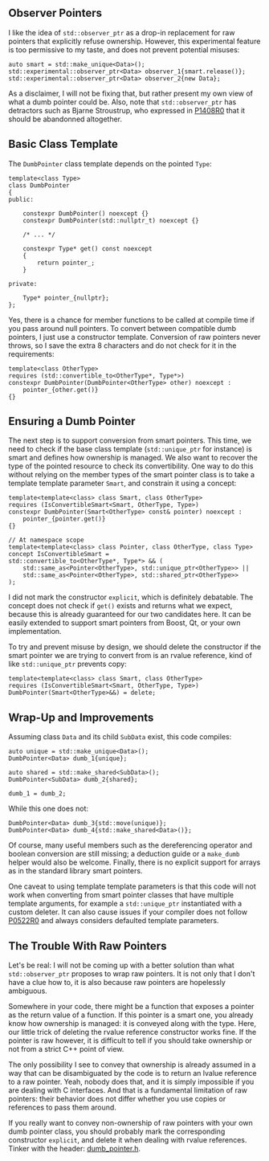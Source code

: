 ## Observer Pointers

I like the idea of `std::observer_ptr` as a drop-in replacement for raw pointers that explicitly refuse ownership.
However, this experimental feature is too permissive to my taste, and does not prevent potential misuses:

```cpp20
auto smart = std::make_unique<Data>();
std::experimental::observer_ptr<Data> observer_1{smart.release()};
std::experimental::observer_ptr<Data> observer_2{new Data};
```

As a disclaimer, I will not be fixing that, but rather present my own view of what a dumb pointer could be.
Also, note that `std::observer_ptr` has detractors such as Bjarne Stroustrup, who expressed in [P1408R0](http://www.open-std.org/jtc1/sc22/wg21/docs/papers/2019/p1408r0.pdf) that it should be abandonned altogether.

## Basic Class Template

The `DumbPointer` class template depends on the pointed `Type`:

```cpp20
template<class Type>
class DumbPointer
{
public:

    constexpr DumbPointer() noexcept {}
    constexpr DumbPointer(std::nullptr_t) noexcept {}

    /* ... */

    constexpr Type* get() const noexcept
    {
        return pointer_;
    }

private:

    Type* pointer_{nullptr};
};
```

Yes, there is a chance for member functions to be called at compile time if you pass around null pointers.
To convert between compatible dumb pointers, I just use a constructor template.
Conversion of raw pointers never throws, so I save the extra 8 characters and do not check for it in the requirements:

```cpp20
template<class OtherType>
requires (std::convertible_to<OtherType*, Type*>)
constexpr DumbPointer(DumbPointer<OtherType> other) noexcept :
    pointer_{other.get()}
{}
```

## Ensuring a Dumb Pointer

The next step is to support conversion from smart pointers.
This time, we need to check if the base class template (`std::unique_ptr` for instance) is smart and defines how ownership is managed.
We also want to recover the type of the pointed resource to check its convertibility.
One way to do this without relying on the member types of the smart pointer class is to take a template template parameter `Smart`, and constrain it using a concept:

```cpp20
template<template<class> class Smart, class OtherType>
requires (IsConvertibleSmart<Smart, OtherType, Type>)
constexpr DumbPointer(Smart<OtherType> const& pointer) noexcept :
    pointer_{pointer.get()}
{}

// At namespace scope
template<template<class> class Pointer, class OtherType, class Type>
concept IsConvertibleSmart =
std::convertible_to<OtherType*, Type*> && (
    std::same_as<Pointer<OtherType>, std::unique_ptr<OtherType>> ||
    std::same_as<Pointer<OtherType>, std::shared_ptr<OtherType>>
);
```

I did not mark the constructor `explicit`, which is definitely debatable.
The concept does not check if `get()` exists and returns what we expect, because this is already guaranteed for our two candidates here.
It can be easily extended to support smart pointers from Boost, Qt, or your own implementation.

To try and prevent misuse by design, we should delete the constructor if the smart pointer we are trying to convert from is an rvalue reference, kind of like `std::unique_ptr` prevents copy:

```cpp20
template<template<class> class Smart, class OtherType>
requires (IsConvertibleSmart<Smart, OtherType, Type>)
DumbPointer(Smart<OtherType>&&) = delete;
```

## Wrap-Up and Improvements

Assuming class `Data` and its child `SubData` exist, this code compiles:

```cpp20
auto unique = std::make_unique<Data>();
DumbPointer<Data> dumb_1{unique};

auto shared = std::make_shared<SubData>();
DumbPointer<SubData> dumb_2{shared};

dumb_1 = dumb_2;
```

While this one does not:

```cpp20
DumbPointer<Data> dumb_3{std::move(unique)};
DumbPointer<Data> dumb_4{std::make_shared<Data>()};
```

Of course, many useful members such as the dereferencing operator and boolean conversion are still missing; a deduction guide or a `make_dumb` helper would also be welcome.
Finally, there is no explicit support for arrays as in the standard library smart pointers.

One caveat to using template template parameters is that this code will not work when converting from smart pointer classes that have multiple template arguments, for example a `std::unique_ptr` instantiated with a custom deleter.
It can also cause issues if your compiler does not follow [P0522R0](http://www.open-std.org/jtc1/sc22/wg21/docs/papers/2016/p0522r0.html) and always considers defaulted template parameters.

## The Trouble With Raw Pointers

Let's be real: I will not be coming up with a better solution than what `std::observer_ptr` proposes to wrap raw pointers.
It is not only that I don't have a clue how to, it is also because raw pointers are hopelessly ambiguous.

Somewhere in your code, there might be a function that exposes a pointer as the return value of a function.
If this pointer is a smart one, you already know how ownership is managed: it is conveyed along with the type.
Here, our little trick of deleting the rvalue reference constructor works fine.
If the pointer is raw however, it is difficult to tell if you should take ownership or not from a strict C++ point of view.

The only possibility I see to convey that ownership is already assumed in a way that can be disambiguated by the code is to return an lvalue reference to a raw pointer.
Yeah, nobody does that, and it is simply impossible if you are dealing with C interfaces.
And that is a fundamental limitation of raw pointers: their behavior does not differ whether you use copies or references to pass them around.

If you really want to convey non-ownership of raw pointers with your own dumb pointer class, you should probably mark the corresponding constructor `explicit`, and delete it when dealing with rvalue references.
Tinker with the header: [dumb_pointer.h](dumb_pointer.h).

